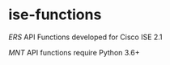# ise-functions
*ERS* API Functions developed for Cisco ISE 2.1


*MNT* API functions require Python 3.6+
